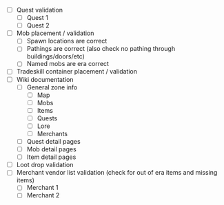 - [ ] Quest validation
  - [ ] Quest 1
  - [ ] Quest 2
- [ ] Mob placement / validation
  - [ ] Spawn locations are correct 
  - [ ] Pathings are correct (also check no pathing through buildings/doors/etc)
  - [ ] Named mobs are era correct
- [ ] Tradeskill container placement / validation
- [ ] Wiki documentation
  - [ ] General zone info
    - [ ] Map
    - [ ] Mobs
    - [ ] Items
    - [ ] Quests
    - [ ] Lore
    - [ ] Merchants
  - [ ] Quest detail pages
  - [ ] Mob detail pages
  - [ ] Item detail pages
- [ ] Loot drop validation
- [ ] Merchant vendor list validation (check for out of era items and missing items)
  - [ ] Merchant 1
  - [ ] Merchant 2
